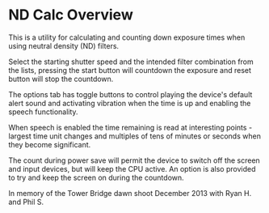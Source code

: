 ND Calc Overview
================

This is a utility for calculating and counting down exposure times when using neutral density (ND) filters.

Select the starting shutter speed and the intended filter combination from the lists, pressing the start
button will countdown the exposure and reset button will stop the countdown.

The options tab has toggle buttons to control playing the device's default alert sound and activating
vibration when the time is up and enabling the speech functionality.

When speech is enabled the time remaining is read at interesting points - largest time unit changes and
multiples of tens of minutes or seconds when they become significant.

The count during power save will permit the device to switch off the screen and input devices, but will keep
the CPU active. An option is also provided to try and keep the screen on during the countdown.

In memory of the Tower Bridge dawn shoot December 2013 with Ryan H. and Phil S.
